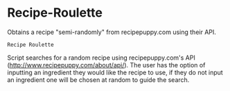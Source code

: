 # Recipe-Roulette
Obtains a recipe "semi-randomly" from recipepuppy.com using their API.

~~~~~~~~~~~~~~~
Recipe Roulette
~~~~~~~~~~~~~~~

Script searches for a random recipe using recipepuppy.com's API (http://www.recipepuppy.com/about/api/).
The user has the option of inputting an ingredient they would like the recipe to use, if they do not input
an ingredient one will be chosen at random to guide the search.
